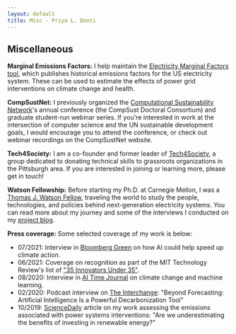 ```yaml
---
layout: default
title: Misc - Priya L. Donti
---
```


## Miscellaneous

**Marginal Emissions Factors:** I help maintain the <a href="https://cedm.shinyapps.io/MarginalFactors/" target="_blank">Electricity Marginal Factors tool</a>, which publishes historical emissions factors for the US electricity system. These can be used to estimate the effects of power grid interventions on climate change and health. 

**CompSustNet:** I previously organized the <a href="https://www.compsust.net/" target="_blank">Computational Sustainability Network</a>'s annual conference (the CompSust Doctoral Consortium) and graduate student-run webinar series. If you're interested in work at the intersection of computer science and the UN sustainable development goals, I would encourage you to attend the conference, or check out webinar recordings on the CompSustNet website.

**Tech4Society:** I am a co-founder and former leader of <a href="http://www.tech4society.group/" target="_blank">Tech4Society</a>, a group dedicated to donating technical skills to grassroots organizations in the Pittsburgh area. If you are interested in joining or learning more, please get in touch!

**Watson Fellowship:** Before starting my Ph.D. at Carnegie Mellon, I was a <a href="https://watson.foundation/" target="_blank">Thomas J. Watson Fellow</a>, traveling the world to study the people, technologies, and policies behind next-generation electricity systems. You can read more about my journey and some of the interviews I conducted on my <a href="https://priyaswatson.wordpress.com/" target="_blank">project blog</a>. 

**Press coverage:** Some selected coverage of my work is below:
* 07/2021: Interview in <a href="" target="_blank">Bloomberg Green</a> on how AI could help speed up climate action.
* 06/2021: Coverage on recognition as part of the MIT Technology Review's list of <a href="https://www.innovatorsunder35.com/the-list/priya-donti/" target="_blank">"35 Innovators Under 35"</a>.
* 08/2020: Interview in <a href="https://www.aitimejournal.com/@a.m.aditya/interview-with-priya-donti-co-founder-and-chair-climate-change-ai" target="_blank">AI Time Journal</a> on climate change and machine learning.
* 02/2020: Podcast interview on <a href="https://www.greentechmedia.com/articles/read/beyond-forecasting-artificial-intelligence-is-a-powerful-decarbonization-tool" target="_blank">The Interchange</a>: "Beyond Forecasting: Artificial Intelligence Is a Powerful Decarbonization Tool"
* 10/2019: <a href="https://www.sciencedaily.com/releases/2019/10/191016094915.htm" target="_blank">ScienceDaily</a> article on my work assessing the emissions associated with power systems interventions: "Are we underestimating the benefits of investing in renewable energy?"
